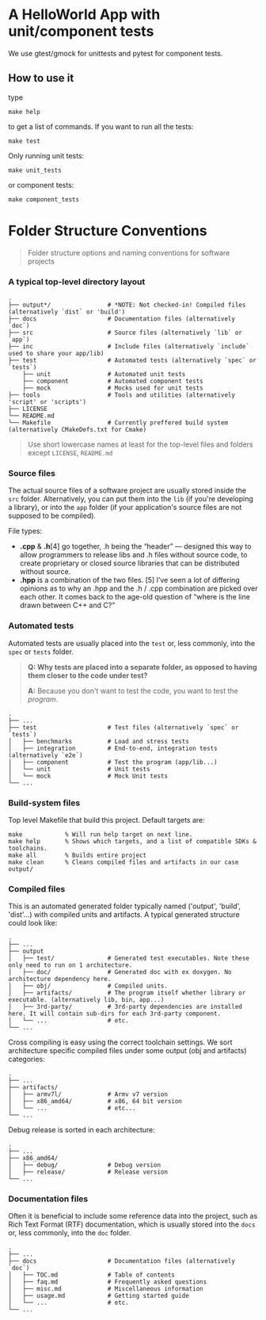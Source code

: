 A HelloWorld App with unit/component tests
============================
We use gtest/gmock for unittests and pytest for component tests.

## How to use it
type
```
make help
```
to get a list of commands. If you want to run all the tests:
```
make test
```
Only running unit tests:
```
make unit_tests
```
or component tests:
```
make component_tests
```


Folder Structure Conventions
============================

> Folder structure options and naming conventions for software projects

### A typical top-level directory layout

    .
    ├── output*/                # *NOTE: Not checked-in! Compiled files (alternatively `dist` or 'build')
    ├── docs                    # Documentation files (alternatively `doc`)
    ├── src                     # Source files (alternatively `lib` or `app`)
    ├── inc                     # Include files (alternatively `include` used to share your app/lib)
    ├── test                    # Automated tests (alternatively `spec` or `tests`)
        ├── unit                # Automated unit tests
        ├── component           # Automated component tests
        ├── mock                # Mocks used for unit tests
    ├── tools                   # Tools and utilities (alternatively 'script' or 'scripts')
    ├── LICENSE
    └── README.md
    └── Makefile                # Currently preffered build system (alternatively CMakeDefs.txt for Cmake)


> Use short lowercase names at least for the top-level files and folders except
> `LICENSE`, `README.md`

### Source files

The actual source files of a software project are usually stored inside the
`src` folder. Alternatively, you can put them into the `lib` (if you're
developing a library), or into the `app` folder (if your application's source
files are not supposed to be compiled).

File types:
* **.cpp** & **.h**[4] go together, .h being the “header” — designed this way to allow programmers to release libs
and .h files without source code, to create proprietary or closed source libraries that can be distributed without source.
* **.hpp** is a combination of the two files. [5] I’ve seen a lot of differing opinions as to why an .hpp and the .h / .cpp combination are picked over each other. It comes back to the age-old question of “where is the line drawn between C++ and C?”

### Automated tests

Automated tests are usually placed into the `test` or, less commonly, into the `spec` or `tests` folder.

> **Q: Why tests are placed into a separate folder, as opposed to having them closer to the code under test?**
>
> **A:** Because you don't want to test the code, you want to test the *program*.

    .
    ├── ...
    ├── test                    # Test files (alternatively `spec` or `tests`)
    │   ├── benchmarks          # Load and stress tests
    │   ├── integration         # End-to-end, integration tests (alternatively `e2e`)
    │   ├── component           # Test the program (app/lib...)
    │   └── unit                # Unit tests
    │   └── mock                # Mock Unit tests
    └── ...

### Build-system files

Top level Makefile that build this project. Default targets are:
```
make            % Will run help target on next line.
make help       % Shows which targets, and a list of compatible SDKs & toolchains.
make all        % Builds entire project
make clean      % Cleans compiled files and artifacts in our case output/
```


### Compiled files
This is an automated generated folder typically named ('output', 'build', 'dist'...)
with compiled units and artifacts. A typical generated structure could look like:

    .
    ├── ...
    ├── output
    │   ├── test/               # Generated test executables. Note these only need to run on 1 architecture.
    │   ├── doc/                # Generated doc with ex doxygen. No architecture dependency here.
    │   ├── obj/                # Compiled units.
    │   ├── artifacts/          # The program itself whether library or executable. (alternatively lib, bin, app...)
    │   ├── 3rd-party/          # 3rd-party dependencies are installed here. It will contain sub-dirs for each 3rd-party component.
    │   └── ...                 # etc.
    └── ...
Cross compiling is easy using the correct toolchain settings. We sort architecture specific
compiled files under some output (obj and artifacts) categories:

    .
    ├── ...
    ├── artifacts/
    │   ├── armv7l/             # Armv v7 version
    │   ├── x86_amd64/          # x86, 64 bit version
    │   └── ...                 # etc...
    └── ...
Debug release is sorted in each architecture:

    .
    ├── ...
    ├── x86_amd64/
    │   ├── debug/              # Debug version
    │   ├── release/            # Release version
    └── ...


### Documentation files

Often it is beneficial to include some reference data into the project, such as
Rich Text Format (RTF) documentation, which is usually stored into the `docs`
or, less commonly, into the `doc` folder.

    .
    ├── ...
    ├── docs                    # Documentation files (alternatively `doc`)
    │   ├── TOC.md              # Table of contents
    │   ├── faq.md              # Frequently asked questions
    │   ├── misc.md             # Miscellaneous information
    │   ├── usage.md            # Getting started guide
    │   └── ...                 # etc.
    └── ...